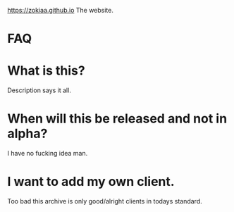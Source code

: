 https://zokiaa.github.io
The website.

# FAQ

# What is this?
Description says it all. 

# When will this be released and not in alpha?
I have no fucking idea man.

# I want to add my own client.
Too bad this archive is only good/alright clients in todays standard.

